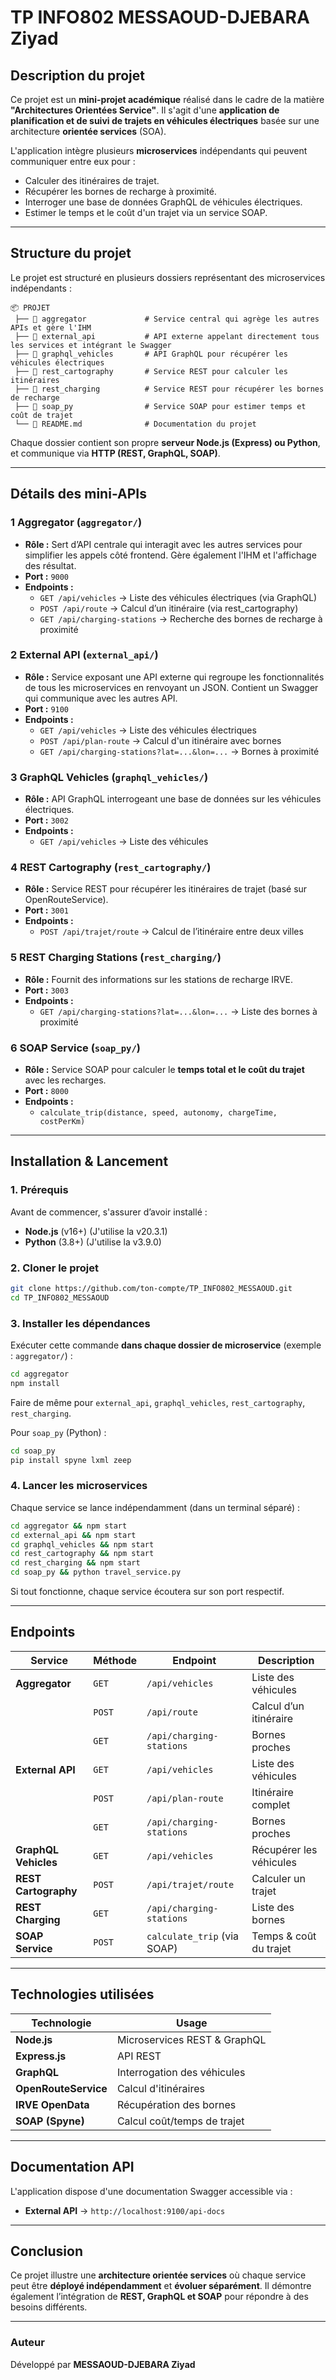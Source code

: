 #  TP INFO802 MESSAOUD-DJEBARA Ziyad

##  Description du projet

Ce projet est un **mini-projet académique** réalisé dans le cadre de la matière **"Architectures Orientées Service"**. Il s'agit d'une **application de planification et de suivi de trajets en véhicules électriques** basée sur une architecture **orientée services** (SOA).

L'application intègre plusieurs **microservices** indépendants qui peuvent communiquer entre eux pour :
- Calculer des itinéraires de trajet.
- Récupérer les bornes de recharge à proximité.
- Interroger une base de données GraphQL de véhicules électriques.
- Estimer le temps et le coût d'un trajet via un service SOAP.

---

##  Structure du projet

Le projet est structuré en plusieurs dossiers représentant des microservices indépendants :

```
📦 PROJET
 ├── 📂 aggregator             # Service central qui agrège les autres APIs et gère l'IHM
 ├── 📂 external_api           # API externe appelant directement tous les services et intégrant le Swagger
 ├── 📂 graphql_vehicles       # API GraphQL pour récupérer les véhicules électriques
 ├── 📂 rest_cartography       # Service REST pour calculer les itinéraires
 ├── 📂 rest_charging          # Service REST pour récupérer les bornes de recharge
 ├── 📂 soap_py                # Service SOAP pour estimer temps et coût de trajet
 └── 📜 README.md              # Documentation du projet
```

Chaque dossier contient son propre **serveur Node.js (Express) ou Python**, et communique via **HTTP (REST, GraphQL, SOAP)**.

---

## Détails des mini-APIs

### 1️ **Aggregator** (`aggregator/`)
- **Rôle :** Sert d’API centrale qui interagit avec les autres services pour simplifier les appels côté frontend. Gère également  l'IHM et l'affichage des résultat.
- **Port :** `9000`
- **Endpoints :**
  - `GET /api/vehicles` → Liste des véhicules électriques (via GraphQL)
  - `POST /api/route` → Calcul d’un itinéraire (via rest_cartography)
  - `GET /api/charging-stations` → Recherche des bornes de recharge à proximité

### 2️ **External API** (`external_api/`)
- **Rôle :** Service exposant une API externe qui regroupe les fonctionnalités de tous les microservices en renvoyant un JSON. Contient un Swagger qui communique avec les autres API.
- **Port :** `9100`
- **Endpoints :**
  - `GET /api/vehicles` → Liste des véhicules électriques
  - `POST /api/plan-route` → Calcul d'un itinéraire avec bornes
  - `GET /api/charging-stations?lat=...&lon=...` → Bornes à proximité

### 3️ **GraphQL Vehicles** (`graphql_vehicles/`)
- **Rôle :** API GraphQL interrogeant une base de données sur les véhicules électriques.
- **Port :** `3002`
- **Endpoints :**
  - `GET /api/vehicles` → Liste des véhicules

### 4️ **REST Cartography** (`rest_cartography/`)
- **Rôle :** Service REST pour récupérer les itinéraires de trajet (basé sur OpenRouteService).
- **Port :** `3001`
- **Endpoints :**
  - `POST /api/trajet/route` → Calcul de l’itinéraire entre deux villes

### 5️ **REST Charging Stations** (`rest_charging/`)
- **Rôle :** Fournit des informations sur les stations de recharge IRVE.
- **Port :** `3003`
- **Endpoints :**
  - `GET /api/charging-stations?lat=...&lon=...` → Liste des bornes à proximité

### 6️ **SOAP Service** (`soap_py/`)
- **Rôle :** Service SOAP pour calculer le **temps total et le coût du trajet** avec les recharges.
- **Port :** `8000`
- **Endpoints :**
  - `calculate_trip(distance, speed, autonomy, chargeTime, costPerKm)`

---

## Installation & Lancement

###  1. Prérequis
Avant de commencer, s'assurer d’avoir installé :
- **Node.js** (v16+) (J'utilise la v20.3.1)
- **Python** (3.8+) (J'utilise la v3.9.0)

###  2. Cloner le projet

```bash
git clone https://github.com/ton-compte/TP_INFO802_MESSAOUD.git
cd TP_INFO802_MESSAOUD
```

###  3. Installer les dépendances

Exécuter cette commande **dans chaque dossier de microservice** (exemple : `aggregator/`) :

```bash
cd aggregator
npm install
```

Faire de même pour `external_api`, `graphql_vehicles`, `rest_cartography`, `rest_charging`.

Pour `soap_py` (Python) :

```bash
cd soap_py
pip install spyne lxml zeep
```

###  4. Lancer les microservices

Chaque service se lance indépendamment (dans un terminal séparé) :

```bash
cd aggregator && npm start
cd external_api && npm start
cd graphql_vehicles && npm start
cd rest_cartography && npm start
cd rest_charging && npm start
cd soap_py && python travel_service.py
```

Si tout fonctionne, chaque service écoutera sur son port respectif.

---

##  Endpoints

| Service               | Méthode  | Endpoint                         | Description |
|-----------------------|---------|---------------------------------|-------------|
| **Aggregator**        | `GET`   | `/api/vehicles`                 | Liste des véhicules |
|                       | `POST`  | `/api/route`                    | Calcul d’un itinéraire |
|                       | `GET`   | `/api/charging-stations`        | Bornes proches |
| **External API**      | `GET`   | `/api/vehicles`                 | Liste des véhicules |
|                       | `POST`  | `/api/plan-route`               | Itinéraire complet |
|                       | `GET`   | `/api/charging-stations`        | Bornes proches |
| **GraphQL Vehicles**  | `GET`   | `/api/vehicles`                 | Récupérer les véhicules |
| **REST Cartography**  | `POST`  | `/api/trajet/route`             | Calculer un trajet |
| **REST Charging**     | `GET`   | `/api/charging-stations`        | Liste des bornes |
| **SOAP Service**      | `POST`  | `calculate_trip` (via SOAP)     | Temps & coût du trajet |

---

## Technologies utilisées

| Technologie | Usage |
|-------------|----------------|
| **Node.js** | Microservices REST & GraphQL |
| **Express.js** | API REST |
| **GraphQL** | Interrogation des véhicules |
| **OpenRouteService** | Calcul d'itinéraires |
| **IRVE OpenData** | Récupération des bornes |
| **SOAP (Spyne)** | Calcul coût/temps de trajet |

---

## Documentation API

L'application dispose d'une documentation Swagger accessible via :

- **External API** → `http://localhost:9100/api-docs`

---

## Conclusion

Ce projet illustre une **architecture orientée services** où chaque service peut être **déployé indépendamment** et **évoluer séparément**. Il démontre également l’intégration de **REST, GraphQL et SOAP** pour répondre à des besoins différents.

---

### Auteur

Développé par **MESSAOUD-DJEBARA Ziyad**  
